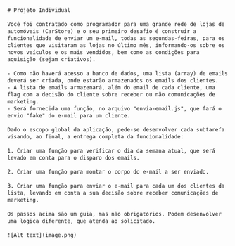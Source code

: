     # Projeto Individual
    
    Você foi contratado como programador para uma grande rede de lojas de automóveis (CarStore) e o seu primeiro desafio é construir a funcionalidade de enviar um e-mail, todas as segundas-feiras, para os clientes que visitaram as lojas no último mês, informando-os sobre os novos veículos e os mais vendidos, bem como as condições para aquisição (sejam criativos).
    
    - Como não haverá acesso a banco de dados, uma lista (array) de emails deverá ser criada, onde estarão armazenados os emails dos clientes.
    - A lista de emails armazenará, além do email de cada cliente, uma flag com a decisão do cliente sobre receber ou não comunicações de marketing.
    - Será fornecida uma função, no arquivo "envia-email.js", que fará o envio "fake" do e-mail para um cliente.

    Dado o escopo global da aplicação, pede-se desenvolver cada subtarefa visando, ao final, a entrega completa da funcionalidade:
    
    1. Criar uma função para verificar o dia da semana atual, que será levado em conta para o disparo dos emails.

    2. Criar uma função para montar o corpo do e-mail a ser enviado.

    3. Criar uma função para enviar o e-mail para cada um dos clientes da lista, levando em conta a sua decisão sobre receber comunicações de marketing.

    Os passos acima são um guia, mas não obrigatórios. Podem desenvolver uma lógica diferente, que atenda ao solicitado.

    ![Alt text](image.png)